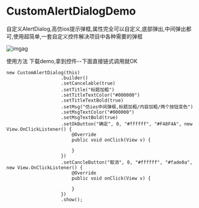 # CustomAlertDialogDemo
自定义AlertDialog,高仿ios提示弹框,属性完全可以自定义,底部弹出,中间弹出都可,使用超简单,一套自定义控件解决项目中各种需要的弹框


![imgag](https://github.com/luweiandzhangman/CustomAlertDialogDemo/blob/master/%E5%BE%AE%E4%BF%A1%E5%9B%BE%E7%89%87_20181214153423_%E5%89%AF%E6%9C%AC.jpg)


使用方法
下载demo,拿到控件--下面直接链式调用就OK



                        
                        
                      
    new CustomAlertDialog(this)
                        .builder()
                        .setCancelable(true)
                        .setTitle("标题加粗")
                        .setTitleTextColor("#000000")
                        .setTitleTextBold(true)
                        .setMsg("仿ios中间弹框,标题加粗/内容加粗/两个按钮变色")
                        .setMsgTextColor("#000000")
                        .setMsgTextBold(true)
                        .setOkButton("确定", 0, "#ffffff", "#F48F4A", new View.OnClickListener() {
                            @Override
                            public void onClick(View v) {

                            }
                        })
                        .setCancleButton("取消", 0, "#ffffff", "#fade0a", new View.OnClickListener() {
                            @Override
                            public void onClick(View v) {

                            }
                        })
                        .show();
